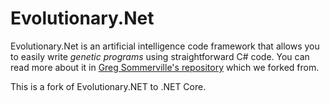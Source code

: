 # Evolutionary.Net

Evolutionary.Net is an artificial intelligence code framework that allows you to easily write *genetic programs* using straightforward C# code. You can read more about it in [Greg Sommerville's repository](https://github.com/GregSommerville/Evolutionary.Net) which we forked from.

This is a fork of Evolutionary.NET to .NET Core.
